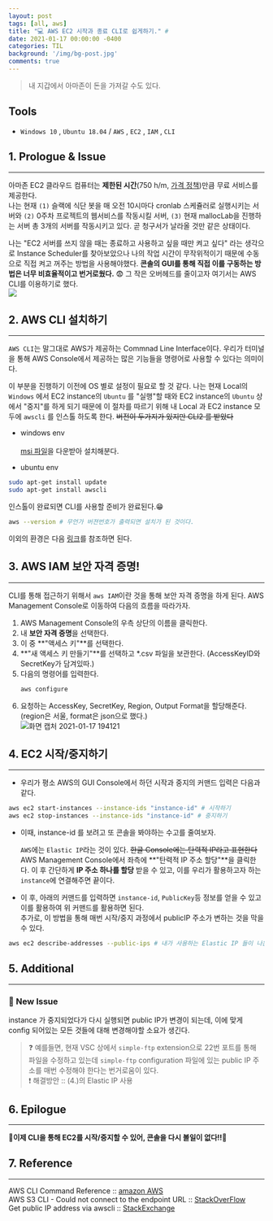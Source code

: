 ```yaml
---
layout: post
tags: [all, aws]
title: "💻 AWS EC2 시작과 종료 CLI로 쉽게하기." # 
date: 2021-01-17 00:00:00 -0400
categories: TIL
background: '/img/bg-post.jpg'
comments: true
---
```

> 내 지갑에서 아마존이 돈을 가져갈 수도 있다.

## Tools
- `Windows 10` , `Ubuntu 18.04` /
  `AWS` , `EC2` , `IAM` , `CLI`

## 1. Prologue & Issue
---
아마존 EC2 클라우드 컴퓨터는 **제한된 시간**(750 h/m, [가격 정책](!https://aws.amazon.com/ko/ec2/pricing/?trkCampaign=acq_paid_search_brand&sc_channel=PS&sc_campaign=acquisition_KR&sc_publisher=Google&sc_category=Cloud%20Computing&sc_country=KR&sc_geo=APAC&sc_outcome=acq&sc_detail=ec2%20free%20tier&sc_content={ad%20group}&sc_matchtype=e&sc_segment=489215168080&sc_medium=ACQ-P|PS-GO|Brand|Desktop|SU|Cloud%20Computing|EC2|KR|EN|Sitelink&s_kwcid=AL!4422!3!489215168080!e!!g!!ec2%20free%20tier&ef_id=Cj0KCQiA3Y-ABhCnARIsAKYDH7ssdyuTAUALOrZol8_ujQhh5xYy9GMFgpIZD3uGssn7iOp49h6L66EaAtjWEALw_wcB:G:s&s_kwcid=AL!4422!3!489215168080!e!!g!!ec2%20free%20tier))만큼 무료 서비스를 제공한다.  
나는 현재 `(1)` 슬랙에 식단 봇을 매 오전 10시마다 cronlab 스케쥴러로 실행시키는 서버와 `(2)` 0주차 프로젝트의 웹서비스를 작동시킬 서버, `(3)` 현재 mallocLab을 진행하는 서버 총 3개의 서버를 작동시키고 있다. 곧 청구서가 날라올 것만 같은 상태이다.  

나는 <bold>"EC2 서버를 쓰지 않을 때는 종료하고 사용하고 싶을 때만 켜고 싶다"</bold> 라는 생각으로 Instance Scheduler를 찾아보았으나 나의 작업 시간이 무작위적이기 때문에 수동으로 직접 켜고 꺼주는 방법을 사용해야했다. **콘솔의 GUI를 통해 직접 이를 구동하는 방법은 너무 비효율적이고 번거로웠다.** 😨 그 작은 오버헤드를 줄이고자 여기서는 AWS CLI를 이용하기로 했다.  
<img src ="https://user-images.githubusercontent.com/26760693/104839654-caf9a900-5905-11eb-8b47-81ab536ff53e.jpg">  

## 2. AWS CLI 설치하기
---
`AWS CLI`는 말그대로 AWS가 제공하는 Commnad Line Interface이다. 우리가 터미널을 통해 AWS Console에서 제공하는 많은 기능들을 명령어로 사용할 수 있다는 의미이다.  

이 부분을 진행하기 이전에 OS 별로 설정이 필요로 할 것 같다. 나는 현재 Local의 `Windows` 에서 EC2 instance의 `Ubuntu` 를 <bold>"실행"</bold>할 때와 EC2 instance의 `Ubuntu` 상에서 <bold>"중지"</bold>를 하게 되기 때문에 이 절차를 따르기 위해 내 Local 과 EC2 instance 모두에 `awscli` 를 인스톨 하도록 한다. ~~버전이 두가지가 있지만 CLI2 를 받았다~~  

- windows env  
<br>[msi 파일](!https://awscli.amazonaws.com/AWSCLIV2.msi)을 다운받아 설치해분다.

- ubuntu env
```bash
sudo apt-get install update
sudo apt-get install awscli
```
인스톨이 완료되면 CLI를 사용할 준비가 완료된다.😁 
```bash
aws --version # 무언가 버젼번호가 출력되면 설치가 된 것이다.
```
이외의 환경은 다음 [링크](!https://docs.aws.amazon.com/cli/latest/userguide/cli-chap-install.html)를 참조하면 된다.


## 3. AWS IAM 보안 자격 증명!
---
CLI를 통해 접근하기 위해서 `aws IAM`이란 것을 통해 보안 자격 증명을 하게 된다. AWS Management Console로 이동하여 다음의 흐름을 따라가자.
1. AWS Management Console의 우측 상단의 이름을 클릭한다.
2. 내 **보안 자격 증명**을 선택한다.
3. 이 중 **"액세스 키"**를 선택한다.  
4. **"새 액세스 키 만들기"**를 선택하고 *.csv 파일을 보관한다. (AccessKeyID와 SecretKey가 담겨있따.)
5. 다음의 명령어를 입력한다.
   ```bash
   aws configure
   ```
6. 요청하는 AccessKey, SecretKey, Region, Output Format을 할당해준다. (region은 서울, format은 json으로 했다.)  
![화면 캡처 2021-01-17 194121](https://user-images.githubusercontent.com/26760693/104838130-45bdc680-58fc-11eb-8196-7cbad7601686.png)  



## 4. EC2 시작/중지하기
---
- 우리가 평소 AWS의 GUI Console에서 하던 시작과 중지의 커맨드 입력은 다음과 같다.  
```bash
aws ec2 start-instances --instance-ids "instance-id" # 시작하기
aws ec2 stop-instances --instance-ids "instance-id" # 중지하기
```
- 이때, instance-id 를 보려고 또 콘솔을 봐야하는 수고를 줄여보자.  
  
  `AWS`에는 `Elastic IP`라는 것이 있다. ~~한글 Console에는 탄력적 IP라고 표현한다~~  
  AWS Management Console에서 좌측에 **"탄력적 IP 주소 할당"**을 클릭한다. 이 후 간단하게 **IP 주소 하나를 할당** 받을 수 있고, 이를 우리가 활용하고자 하는 `instance`에 연결해주면 끝이다.  

- 이 후, 아래의 커맨드를 입력하면 `instance-id`, `PublicKey`등 정보를 얻을 수 있고 이를 활용하여 위 커맨드를 활용하면 된다.  
  추가로, 이 방법을 통해 매번 시작/중지 과정에서 publicIP 주소가 변하는 것을 막을 수 있다. 
```bash
aws ec2 describe-addresses --public-ips # 내가 사용하는 Elastic IP 들이 나온다.
```  

## 5. Additional 
---
### 📌 New Issue   
  
instance 가 중지되었다가 다시 실행되면 public IP가 변경이 되는데, 이에 맞게 config 되어있는 모든 것들에 대해 변경해야할 소요가 생긴다.  

> ❓ 예를들면, 현재 VSC 상에서 `simple-ftp` extension으로 22번 포트를 통해 파일을 수정하고 있는데 `simple-ftp` configuration 파일에 있는 public IP 주소를 매번 수정해야 한다는 번거로움이 있다.  
> ❗ 해결방안 :: (4.)의 Elastic IP 사용
  
## 6. Epilogue
---
🎉**이제 CLI을 통해 EC2를 시작/중지할 수 있어, 콘솔을 다시 볼일이 없다!!🎉**

## 7. Reference
---
AWS CLI Command Reference :: [amazon AWS](!https://docs.aws.amazon.com/cli/latest/index.html)  
AWS S3 CLI - Could not connect to the endpoint URL :: [StackOverFlow](!https://stackoverflow.com/questions/40409683/aws-s3-cli-could-not-connect-to-the-endpoint-url)  
Get public IP address via awscli :: [StackExchange](!https://serverfault.com/questions/971990/how-to-find-out-an-ec2-instances-private-and-public-ip-via-aws-cli)  